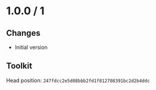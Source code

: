 # 1.0.0 / 1

## Changes

- Initial version

## Toolkit

Head position: `247fdcc2e5d08bbb2fd1f812708391bc2d2b4ddc`
